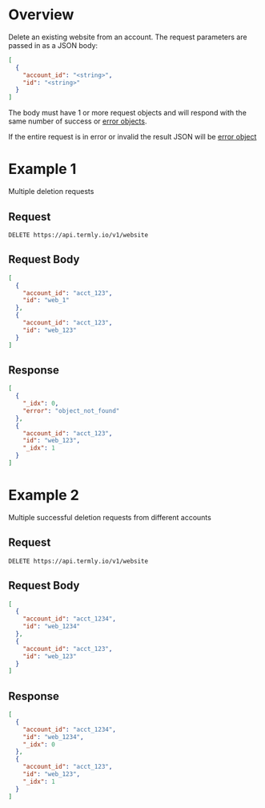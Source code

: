 # Overview

Delete an existing website from an account.  The request parameters are passed in as a JSON body:


```JSON
[
  {
    "account_id": "<string>",
    "id": "<string>"
  }
]
```

The body must have 1 or more request objects and will respond with the same number of success or [error objects](../error_object.md#delete-post-put-error-object). 

If the entire request is in error or invalid the result JSON will be [error object](../error_object.md#universal-error-object)


# Example 1

Multiple deletion requests

## Request

```
DELETE https://api.termly.io/v1/website
```

## Request Body

```JSON
[
  {
    "account_id": "acct_123",
    "id": "web_1"
  },
  {
    "account_id": "acct_123",
    "id": "web_123"
  }
]
```


## Response

```JSON
[
  {
    "_idx": 0,
    "error": "object_not_found"
  },
  {
    "account_id": "acct_123",
    "id": "web_123",
    "_idx": 1
  }
]
```

# Example 2

Multiple successful deletion requests from different accounts

## Request

```
DELETE https://api.termly.io/v1/website
```

## Request Body

```JSON
[
  {
    "account_id": "acct_1234",
    "id": "web_1234"
  },
  {
    "account_id": "acct_123",
    "id": "web_123"
  }
]
```


## Response

```JSON
[
  {
    "account_id": "acct_1234",
    "id": "web_1234",
    "_idx": 0
  },
  {
    "account_id": "acct_123",
    "id": "web_123",
    "_idx": 1
  }
]
```
